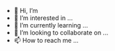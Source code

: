 - 👋 Hi, I’m 
- 👀 I’m interested in ...
- 🌱 I’m currently learning ...
- 💞️ I’m looking to collaborate on ...
- 📫 How to reach me ...

<!---
kurogu1tar/kurogu1tar is a ✨ special ✨ repository because its `README.md` (this file) appears on your GitHub profile.
You can click the Preview link to take a look at your changes.
--->
